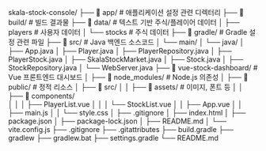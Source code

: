 skala-stock-console/
├── 📁 app/                     # 애플리케이션 설정 관련 디렉터리
├── 📁 build/                   # 빌드 결과물
├── 📁 data/                    # 텍스트 기반 주식/플레이어 데이터
│   ├── players                # 사용자 데이터
│   └── stocks                 # 주식 데이터
├── 📁 gradle/                  # Gradle 설정 관련 파일
├── 📁 src/                     # Java 백엔드 소스코드
│   └── main/
│       └── java/
│           ├── App.java
│           ├── Player.java
│           ├── PlayerRepository.java
│           ├── PlayerStock.java
│           ├── SkalaStockMarket.java
│           ├── Stock.java
│           ├── StockRepository.java
│           └── WebServer.java
├── 📁 vue-stock-dashboard/     # Vue 프론트엔드 대시보드
│   ├── 📁 node_modules/        # Node.js 의존성
│   ├── 📁 public/              # 정적 리소스
│   ├── 📁 src/
│   │   ├── 📁 assets/          # 이미지, 폰트 등
│   │   ├── 📁 components/     
│   │   │   ├── PlayerList.vue
│   │   │   └── StockList.vue
│   │   ├── App.vue
│   │   ├── main.js
│   │   └── style.css
│   ├── .gitignore
│   ├── index.html
│   ├── package.json
│   ├── package-lock.json
│   ├── README.md
│   └── vite.config.js
├── .gitignore
├── .gitattributes
├── build.gradle
├── gradlew
├── gradlew.bat
├── settings.gradle
└── README.md


